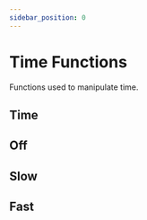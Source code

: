 ```yaml
---
sidebar_position: 0
---
```


# Time Functions
Functions used to manipulate time. 
## Time
<!-- TODO -->
## Off
<!-- TODO -->
## Slow
<!-- TODO -->
## Fast
<!-- TODO -->